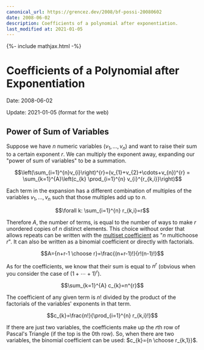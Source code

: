 ```yaml
---
canonical_url: https://grencez.dev/2008/bf-possi-20080602
date: 2008-06-02
description: Coefficients of a polynomial after exponentiation.
last_modified at: 2021-01-05
---
```


{%- include mathjax.html -%}

# Coefficients of a Polynomial after Exponentiation

Date: 2008-06-02

Update: 2021-01-05 (format for the web)

## Power of Sum of Variables

Suppose we have $n$ numeric variables ($v_1,\dots,v_n$) and want to raise their sum to a certain exponent $r$.
We can multiply the exponent away, expanding our "power of sum of variables" to be a summation.

$$\left(\sum_{i=1}^{n}v_{i}\right)^{r}=(v_{1}+v_{2}+\cdots+v_{n})^{r} = \sum_{k=1}^{A}\left(c_{k} \prod_{i=1}^{n} v_{i}^{r_{k,i}}\right)$$

Each term in the expansion has a different combination of multiples of the variables $v_1,\dots,v_n$ such that those multiples add up to $n$.

$$\forall k: \sum_{i=1}^{n} r_{k,i}=r$$

Therefore $A$, the number of terms, is equal to the number of ways to make $r$ unordered copies of $n$ distinct elements.
This choice without order that allows repeats can be written with the [multiset coefficient](https://en.wikipedia.org/wiki/Multiset#Counting_multisets) as "$n$ multichoose $r$".
It can also be written as a binomial coefficient or directly with factorials.

$$A={n+r-1 \choose r}=\frac{(n+r-1)!}{r!(n-1)!}$$

As for the coefficients, we know that their sum is equal to $n^r$ (obvious when you consider the case of $(1+\cdots+1)^r$).

$$\sum_{k=1}^{A} c_{k}=n^{r}$$

The coefficient of any given term is $n!$ divided by the product of the factorials of the variables' exponents in that term.

$$c_{k}=\frac{n!}{\prod_{i=1}^{n} r_{k,i}!}$$

If there are just two variables, the coefficients make up the $r$th row of Pascal's Triangle (if the top is the $0$th row).
So, when there are two variables, the binomial coefficient can be used: $c_{k}={n \choose r_{k,1}}$.
